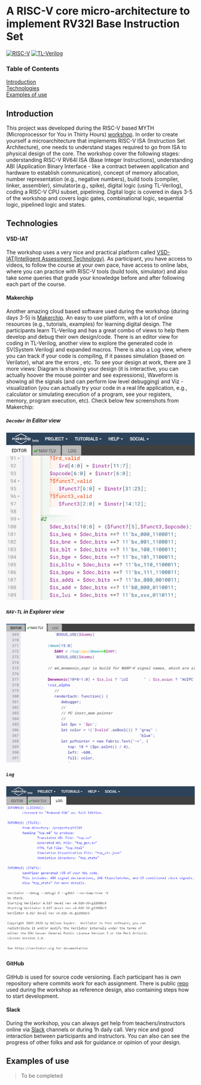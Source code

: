 # A RISC-V core micro-architecture to implement RV32I Base Instruction Set

[![](https://img.shields.io/badge/-RISC--V-red "RISC-V")](https://riscv.org/) [![](https://img.shields.io/badge/-TL--Verilog-blue "TL-Verilog")](https://tl-x.org/)
### Table of Contents  
[Introduction](#headers)  
[Technologies](#technologies)  
[Examples of use](#examples)


## Introduction
This project was developed during the RISC-V based MYTH (Microprocessor for You in Thirty Hours) [workshop](https://www.vlsisystemdesign.com/riscv-based-myth/). In order to create yourself a microarchitecture that implements RISC-V ISA (Instruction Set Architecture), one needs to understand stages required to go from ISA to physical design of the core. The workshop cover the following stages: understanding RISC-V RV64I ISA (Base Integer Instructions), understanding ABI (Application Binary Interface - like a contract between application and hardware to establish communication), concept of memory allocation, number representation (e.g., negative numbers), build tools (compiler, linker, assembler), simulator(e.g., spike), digital logic (using TL-Verilog), coding a RISC-V CPU subset, pipelining. Digital logic is covered in days 3-5 of the workshop and covers logic gates, combinational logic, sequential logic, pipelined logic and states.
## Technologies
#### VSD-IAT
The workshop uses a very nice and practical platform called [VSD-IAT(Intelligent Assessment Technology)](https://vsdiat.jnaapti.io/). As participant, you have access to videos, to follow the course at your own pace, have access to online labs, where you can practice with RISC-V tools (build tools, simulator) and also take some queries that grade your knowledge before and after following each part of the course.
#### Makerchip
Another amazing cloud based software used during the workshop (during days 3-5) is [Makerchip](http://makerchip.com/). An easy to use platform, with a lot of online resources (e.g., tutorials, examples) for learning digital design. The participants learn TL-Verilog and has a great combo of views to help them develop and debug their own design/code. There is an editor view for coding in TL-Verilog, another view to explore the generated code in SV(System Verilog) and expanded macros. There is also a Log view, where you can track if your code is compiling, if it passes simulation (based on Verilator), what are the errors , etc. To see your design at work, there are 3 more views: Diagram is showing your design (it is interactive, you can actually hoover the mouse pointer and see expressions), Waveform is showing all the signals (and can perform low level debugging) and Viz - visualization (you can actually try your code in a real life application, e.g., calculator or simulating execution of a program, see your registers, memory, program execution, etc). Check below few screenshots from Makerchip:
##### `Decoder` in Editor view
![alt text](https://github.com/RISCV-MYTH-WORKSHOP/riscv_myth_workshop_dec20-razvanionescu-77/blob/master/images/Decoder_Code_Makerchip.PNG "Decoder")
##### `NAV-TL` in Explorer view
![alt text](https://github.com/RISCV-MYTH-WORKSHOP/riscv_myth_workshop_dec20-razvanionescu-77/blob/master/images/NAV_TLV_Makerchip.PNG "Explorer")
##### `Log`
![alt text](https://github.com/RISCV-MYTH-WORKSHOP/riscv_myth_workshop_dec20-razvanionescu-77/blob/master/images/Log_Makerchip.PNG "Log")
#### GitHub
GitHub is used for source code versioning. Each participant has is own repository where commits work for each assignment. There is public [repo](https://github.com/stevehoover/RISC-V_MYTH_Workshop) used during the workshop as reference design, also containing steps how to start development.
#### Slack
During the workshop, you can always get help from teachers/instructors online via [Slack](risc-vmythworkshop.slack.com) channels or during 1h daily call. Very nice and good interaction between participants and instructors. You can also can see the progress of other folks and ask for guidance or opinion of your design. 
## Examples of use
> To be completed
